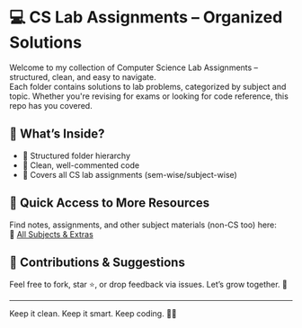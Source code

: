 # 💻 CS Lab Assignments – Organized Solutions

Welcome to my collection of Computer Science Lab Assignments – structured, clean, and easy to navigate.  
Each folder contains solutions to lab problems, categorized by subject and topic. Whether you're revising for exams or looking for code reference, this repo has you covered.

## 📁 What’s Inside?
- 🔹 Structured folder hierarchy
- 🔹 Clean, well-commented code
- 🔹 Covers all CS lab assignments (sem-wise/subject-wise)

## 🚀 Quick Access to More Resources  
Find notes, assignments, and other subject materials (non-CS too) here:  
🔗 [All Subjects & Extras](https://drive.google.com/drive/folders/1rZ3bB5Ozjtfv0RyxlqPw33pDS8LmiPs7)

## 🤝 Contributions & Suggestions  
Feel free to fork, star ⭐, or drop feedback via issues. Let’s grow together. 🚀

---

Keep it clean. Keep it smart. Keep coding. 👨‍💻
